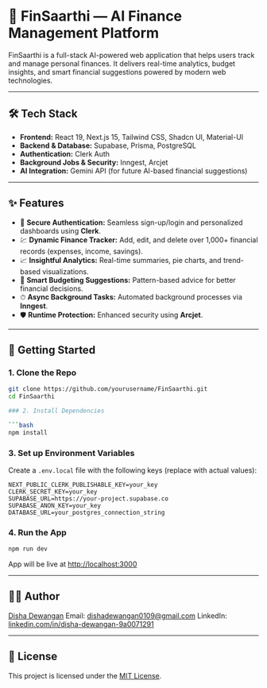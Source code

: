 # 💸 FinSaarthi — AI Finance Management Platform

FinSaarthi is a full-stack AI-powered web application that helps users track and manage personal finances. It delivers real-time analytics, budget insights, and smart financial suggestions powered by modern web technologies.

---

## 🛠️ Tech Stack

- **Frontend:** React 19, Next.js 15, Tailwind CSS, Shadcn UI, Material-UI
- **Backend & Database:** Supabase, Prisma, PostgreSQL
- **Authentication:** Clerk Auth
- **Background Jobs & Security:** Inngest, Arcjet
- **AI Integration:** Gemini API (for future AI-based financial suggestions)

---

## ✨ Features

- 🔐 **Secure Authentication:** Seamless sign-up/login and personalized dashboards using **Clerk**.
- 💹 **Dynamic Finance Tracker:** Add, edit, and delete over 1,000+ financial records (expenses, income, savings).
- 📈 **Insightful Analytics:** Real-time summaries, pie charts, and trend-based visualizations.
- 🧠 **Smart Budgeting Suggestions:** Pattern-based advice for better financial decisions.
- ⏱ **Async Background Tasks:** Automated background processes via **Inngest**.
- 🛡 **Runtime Protection:** Enhanced security using **Arcjet**.

---

## 🚀 Getting Started

### 1. Clone the Repo

```bash
git clone https://github.com/yourusername/FinSaarthi.git
cd FinSaarthi

### 2. Install Dependencies

```bash
npm install
```

### 3. Set up Environment Variables

Create a `.env.local` file with the following keys (replace with actual values):

```env
NEXT_PUBLIC_CLERK_PUBLISHABLE_KEY=your_key
CLERK_SECRET_KEY=your_key
SUPABASE_URL=https://your-project.supabase.co
SUPABASE_ANON_KEY=your_key
DATABASE_URL=your_postgres_connection_string
```

### 4. Run the App

```bash
npm run dev
```

App will be live at [http://localhost:3000](http://localhost:3000)

---

## 🧑‍💻 Author

[Disha Dewangan](https://github.com/DishaDewangan)
Email: [dishadewangan0109@gmail.com](mailto:dishadewangan0109@gmail.com)
LinkedIn: [linkedin.com/in/disha-dewangan-9a0071291](https://linkedin.com/in/disha-dewangan-9a0071291)

---

## 📄 License

This project is licensed under the [MIT License](LICENSE).

```
